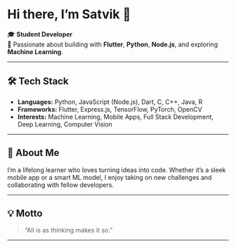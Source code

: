 # Hi there, I’m Satvik 👋

🎓 **Student Developer**  
🚀 Passionate about building with **Flutter**, **Python**, **Node.js**, and exploring **Machine Learning**.

---

## 🛠️ Tech Stack
- **Languages:** Python, JavaScript (Node.js), Dart, C, C++, Java, R
- **Frameworks:** Flutter, Express.js, TensorFlow, PyTorch, OpenCV
- **Interests:** Machine Learning, Mobile Apps, Full Stack Development, Deep Learning, Computer Vision

---

## 🧠 About Me
I’m a lifelong learner who loves turning ideas into code. Whether it’s a sleek mobile app or a smart ML model, I enjoy taking on new challenges and collaborating with fellow developers.

---

## 💡 Motto
> “All is as thinking makes it so.”

---

<!--
Want to add social links, featured projects, or fun facts? Just ask and I’ll update this README for you!
-->
